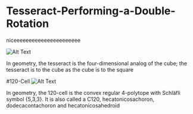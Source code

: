 # Tesseract-Performing-a-Double-Rotation
niceeeeeeeeeeeeeeeeeeeeee

![Alt Text](https://i.redd.it/v8xag6dzmnoz.gif)

In geometry, the tesseract is the four-dimensional analog of the cube; the tesseract is to the cube as the cube is to the square

#120-Cell
![Alt Text](https://github.com/clementfranklin/Tesseract-Performing-a-Double-Rotation/blob/master/77xeq8h8ntoz.gif)

In geometry, the 120-cell is the convex regular 4-polytope with Schläfli symbol {5,3,3}. It is also called a C120, hecatonicosachoron, dodecacontachoron and hecatonicosahedroid
